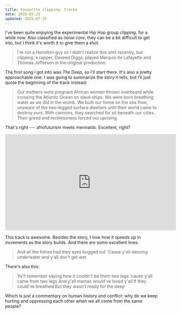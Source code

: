 ```yaml
---
title: Favourite clipping. tracks
date: 2025-07-23
updated: 2025-07-23
---
```

I've been quite enjoying the experimental Hip Hop group *clipping.* for a while now. Also classified as *noise core*, they can be a bit difficult to get into, but I think it's worth it to give them a shot.

> I'm not a *Hamilton* guy so I didn't realize this until recently, but *clipping.*'s rapper, Daveed Diggs, played Marquis de Lafayette and Thomas Jefferson in the original production.

The first song I got into was *The Deep*, so I'll start there. It's also a pretty approachable one. I was going to summarize the story it tells, but I'll just quote the beginning of the track instead:

> Our mothers were pregnant African women thrown overboard while crossing the Atlantic Ocean on slave ships. 
> We were born breathing water as we did in the womb. 
> We built our home on the sea floor, unaware of the two-legged surface dwellers until their world came to destroy ours. 
> With cannons, they searched for oil beneath our cities. Their greed and recklessness forced our uprising.

That's right --- afrofuturism meets mermaids. Excellent, right?

<iframe width="560" height="315" src="https://www.youtube.com/embed/zT1ujfuXFVo?si=eby0LyG0dJ8c77it" title="YouTube video player" frameborder="0" allow="accelerometer; autoplay; clipboard-write; encrypted-media; gyroscope; picture-in-picture; web-share" referrerpolicy="strict-origin-when-cross-origin" allowfullscreen></iframe>

This track is awesome. Besides the story, I love how it speeds up in increments as the story builds. And there are some excellent lines:

> And all the fishes had they eyes bugged out
> 'Cause y'all dancing underwater and y'all don't get wet

There's also this:

> Ya'll remember saying how it couldn't be them two legs
> 'cause y'all came from two legs
> And y'all mamas would've loved y'all
> If they could've breathed
> But they wasn't ready for the deep

Which is just a commentary on human history and conflict: why do we keep hurting and oppressing each other when we all come from the same people?